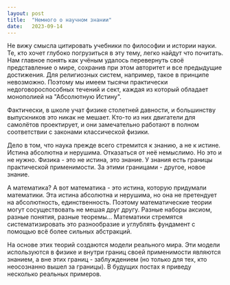 ```yaml
---
layout: post
title:  "Немного о научном знании"
date:   2023-09-14
---
```


Не вижу смысла цитировать учебники по философии и истории науки.
Те, кто хочет глубоко погрузиться в эту тему, легко найдут что почитать.
Нам главное понять как учёным удалось перевернуть своё представление о мире,
сохранив при этом авторитет и все предыдущие достижения.
Для религиозных систем, например, такое в принципе невозможно.
Поэтому мы имеем тысячи практически недоговороспособных течений и сект,
каждая из который обладает монополией на "Абсолютную Истину".

Фактически, в школе учат физике столетней давности,
и большинству выпускников это никак не мешает.
Кто-то из них двигатели для самолётов проектирует, и они замечательно работают
в полном соответствии с законами классической физики.

Дело в том, что наука прежде всего стремится к знанию, а не к истине.
Истина абсолютна и нерушима.
Отказаться от неё немыслимо.
Но это и не нужно.
Физика - это не истина, это знание.
У знания есть границы практической применимости.
За этими границами - другое, новое знание.

А математика?
А вот математика - это истина, которую придумали математики.
Эта истина абсолютна и нерушима, но она не претендует
на абсолютность, единственность.
Поэтому математические теории
могут сосуществовать не мешая друг другу.
Разные наборы аксиом, разные понятия, разные теоремы...
Математики стремятся систематизировать это разнообразие
и углублять фундамент с помощью всё более сильных абстракций.

На основе этих теорий создаются модели реального мира.
Эти модели используются в физике и внутри границ своей применимости
являются знанием, а вне этих границ - заблуждением
(но только для тех, кто неосознанно вышел за границы).
В будущих постах я приведу несколько реальных примеров.